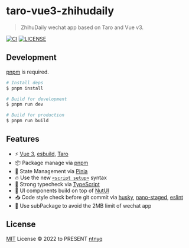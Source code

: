 # taro-vue3-zhihudaily

> ZhihuDaily wechat app based on Taro and Vue v3.

[![CI](https://github.com/ntnyq/taro-vue3-zhihudaily/workflows/CI/badge.svg)](https://github.com/ntnyq/taro-vue3-zhihudaily/actions)
[![LICENSE](https://img.shields.io/github/license/ntnyq/taro-vue3-zhihudaily.svg)](https://github.com/ntnyq/taro-vue3-zhihudaily/blob/main/LICENSE)

## Development

[pnpm](https://pnpm.io) is required.

```sh
# Install deps
$ pnpm install

# Build for development
$ pnpm run dev

# Build for production
$ pnpm run build
```

## Features

- ⚡️ [Vue 3](https://github.com/vuejs/core), [esbuild](https://github.com/evanw/esbuild), [Taro](https://taro-docs.jd.com/docs)
- 📦 Package manage via [pnpm](https://pnpm.io)
- 🍍 State Management via [Pinia](https://pinia.vuejs.org)
- 🔥 Use the new [`<script setup>`](https://github.com/vuejs/rfcs/pull/227) syntax
- 🦾 Strong typecheck via [TypeScript](https://www.typescriptlang.org)
- 🎨 UI components build on top of [NutUI](https://nutui.jd.com/#/zh-CN/component/button)
- 📥 Code style check before git commit via [husky](https://typicode.github.io/husky), [nano-staged](https://github.com/usmanyunusov/nano-staged), [eslint](https://eslint.org)
- 🦔 Use subPackage to avoid the 2MB limit of wechat app

## License

[MIT](./LICENSE) License © 2022 to PRESENT [ntnyq](https://github.com/ntnyq)

